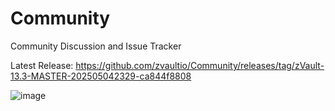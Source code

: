 # Community
Community Discussion and Issue Tracker

Latest Release: https://github.com/zvaultio/Community/releases/tag/zVault-13.3-MASTER-202505042329-ca844f8808


![image](https://github.com/user-attachments/assets/c30491b1-3cf8-41c5-83fc-bca577776696)
